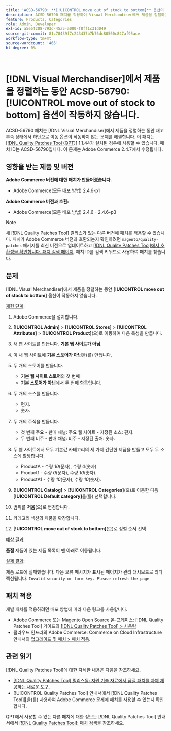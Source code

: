 ```yaml
---
title: 'ACSD-56790: **[!UICONTROL move out of stock to bottom]** 옵션이  [!DNL Visual Merchandiser]에서 제품을 정렬하는 동안 작동하지 않습니다.'
description: ACSD-56790 패치를 적용하여 Visual Merchandiser에서 제품을 정렬하는 동안 재고 부족 상태에서 하단으로 이동 옵션이 작동하지 않는 Adobe Commerce 문제를 해결합니다.
feature: Products, Categories
role: Admin, Developer
exl-id: a5e5f208-793d-45a5-a000-f8ff1c31d049
source-git-commit: 81c78439f7c243437b7b76dc80560c847af95ace
workflow-type: tm+mt
source-wordcount: '465'
ht-degree: 0%

---
```


# [!DNL Visual Merchandiser]에서 제품을 정렬하는 동안 ACSD-56790: **[!UICONTROL move out of stock to bottom]** 옵션이 작동하지 않습니다.

ACSD-56790 패치는 [!DNL Visual Merchandiser]에서 제품을 정렬하는 동안 재고 부족 상태에서 하단으로 이동 옵션이 작동하지 않는 문제를 해결합니다. 이 패치는 [[!DNL Quality Patches Tool (QPT)]](https://experienceleague.adobe.com/en/docs/commerce-knowledge-base/kb/announcements/commerce-announcements/magento-quality-patches-released-new-tool-to-self-serve-quality-patches) 1.1.44가 설치된 경우에 사용할 수 있습니다. 패치 ID는 ACSD-56790입니다. 이 문제는 Adobe Commerce 2.4.7에서 수정됩니다.

## 영향을 받는 제품 및 버전

**Adobe Commerce 버전에 대한 패치가 만들어졌습니다.**

* Adobe Commerce(모든 배포 방법) 2.4.6-p1

**Adobe Commerce 버전과 호환:**

* Adobe Commerce(모든 배포 방법) 2.4.6 - 2.4.6-p3

>[!NOTE]
>
>새 [!DNL Quality Patches Tool] 릴리스가 있는 다른 버전에 패치를 적용할 수 있습니다. 패치가 Adobe Commerce 버전과 호환되는지 확인하려면 `magento/quality-patches` 패키지를 최신 버전으로 업데이트하고 [[!DNL Quality Patches Tool]에서 호환성을 확인합니다. 패치 검색 페이지](https://experienceleague.adobe.com/tools/commerce-quality-patches/index.html). 패치 ID를 검색 키워드로 사용하여 패치를 찾습니다.

## 문제

[!DNL Visual Merchandiser]에서 제품을 정렬하는 동안 **[!UICONTROL move out of stock to bottom]** 옵션이 작동하지 않습니다.

<u>재현 단계</u>:

1. Adobe Commerce을 설치합니다.
1. **[!UICONTROL Admin]** > **[!UICONTROL Stores]** > **[!UICONTROL Attributes]** > **[!UICONTROL Product]**(으)로 이동하여 다음 특성을 만듭니다.
1. 새 웹 사이트를 만듭니다. **기본 웹 사이트가 아님**.
1. 이 새 웹 사이트에 **기본 스토어가 아닌**&#x200B;을(를) 만듭니다.
1. 두 개의 스토어를 만듭니다.

   * **기본 웹 사이트 스토어**&#x200B;의 첫 번째
   * **기본 스토어가 아닌**&#x200B;에서 두 번째 항목입니다.

1. 두 개의 소스를 만듭니다.
   * 편지.
   * 숫자.

1. 두 개의 주식을 만듭니다.
   * 첫 번째 주요 - 판매 채널: 주요 웹 사이트 - 지정된 소스: 편지.
   * 두 번째 비주 - 판매 채널: 비주 - 지정된 출처: 숫자.

1. 두 웹 사이트에서 모두 기본값 카테고리의 세 가지 간단한 제품을 만들고 모두 두 소스에 할당합니다.

   * ProductA - 수량 *10*(문자), 수량 *0*(숫자)
   * Product1 - 수량 *0*(문자), 수량 *10*(숫자).
   * ProductA1 - 수량 *10*(문자), 수량 *10*(숫자).

1. **[!UICONTROL Catalog]** > **[!UICONTROL Categories]**(으)로 이동한 다음 **[!UICONTROL Default category]**&#x200B;을(를) 선택합니다.
1. 범위를 **처음**(으)로 변경합니다.
1. 카테고리 섹션의 제품을 확장합니다.
1. **[!UICONTROL move out of stock to bottom]**(으)로 정렬 순서 선택

<u>예상 결과</u>:

**품절** 제품이 있는 제품 목록이 맨 아래로 이동됩니다.

<u>실제 결과</u>:

제품 로드에 실패했습니다. 다음 오류 메시지가 표시된 페이지가 관리 대시보드로 리디렉션됩니다. `Invalid security or form key. Please refresh the page`

## 패치 적용

개별 패치를 적용하려면 배포 방법에 따라 다음 링크를 사용합니다.

* Adobe Commerce 또는 Magento Open Source 온-프레미스: [!DNL Quality Patches Tool] 가이드의 [[!DNL Quality Patches Tool] > 사용량](/help/tools/quality-patches-tool/usage.md)
* 클라우드 인프라의 Adobe Commerce: Commerce on Cloud Infrastructure 안내서의 [업그레이드 및 패치 > 패치 적용](https://experienceleague.adobe.com/docs/commerce-cloud-service/user-guide/develop/upgrade/apply-patches.html).

## 관련 읽기

[!DNL Quality Patches Tool]에 대한 자세한 내용은 다음을 참조하세요.

* [[!DNL Quality Patches Tool] 릴리스됨: 지원 기술 자료에서 품질 패치를 자체 제공하는 새로운 도구](https://experienceleague.adobe.com/en/docs/commerce-knowledge-base/kb/announcements/commerce-announcements/magento-quality-patches-released-new-tool-to-self-serve-quality-patches).
* [!UICONTROL Quality Patches Tool] 안내서에서  [!DNL Quality Patches Tool][&#128279;](/help/tools/quality-patches-tool/patches-available-in-qpt/check-patch-for-magento-issue-with-magento-quality-patches.md)을(를) 사용하여 Adobe Commerce 문제에 패치를 사용할 수 있는지 확인합니다.


QPT에서 사용할 수 있는 다른 패치에 대한 정보는 [!DNL Quality Patches Tool] 안내서에서 [[!DNL Quality Patches Tool]: 패치 검색](https://experienceleague.adobe.com/tools/commerce-quality-patches/index.html)을 참조하세요.
